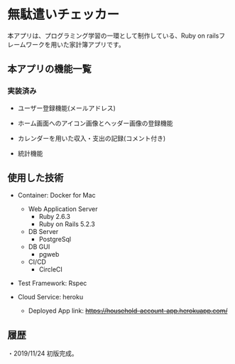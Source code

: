 # 無駄遣いチェッカー

本アプリは、プログラミング学習の一環として制作している、Ruby on railsフレームワークを用いた家計簿アプリです。

## 本アプリの機能一覧
### 実装済み

- ユーザー登録機能(メールアドレス)

- ホーム画面へのアイコン画像とヘッダー画像の登録機能

- カレンダーを用いた収入・支出の記録(コメント付き)

- 統計機能

## 使用した技術
- Container: Docker for Mac
  - Web Application Server
    - Ruby 2.6.3
    - Ruby on Rails 5.2.3
  - DB Server
    - PostgreSql
  - DB GUI
    - pgweb
  - CI/CD
    - CircleCI

- Test Framework: Rspec
- Cloud Service: heroku
  - Deployed App link: ~~https://household-account-app.herokuapp.com/~~
  
## 履歴
・2019/11/24 初版完成。
